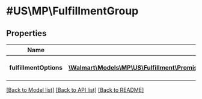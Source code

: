 # #US\MP\FulfillmentGroup

## Properties

Name | Type | Description | Notes
------------ | ------------- | ------------- | -------------
**fulfillmentOptions** | [**\Walmart\Models\MP\US\Fulfillment\PromiseFulfillments200ResponsePayloadFulfillmentPlansInnerFulfillmentModulesInnerFulfillmentGroupsInnerFulfillmentOptionsInner[]**](PromiseFulfillments200ResponsePayloadFulfillmentPlansInnerFulfillmentModulesInnerFulfillmentGroupsInnerFulfillmentOptionsInner.md) | Fulfillment options details. | [optional]


[[Back to Model list]](../) [[Back to API list]](../../Api/US/MP) [[Back to README]](../../README.md)
